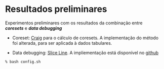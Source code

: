# Resultados preliminares

Experimentos preliminares com os resultados da combinação entre **_coresets_** e **_data debugging_**

* Coreset: [Craig](http://proceedings.mlr.press/v119/mirzasoleiman20a/mirzasoleiman20a.pdf) para o cálculo de coresets. A implementação do método foi alterada, para ser aplicada à dados tabulares.

* Data debugging: [Slice Line](https://mboehm7.github.io/resources/sigmod2021b_sliceline.pdf). A impliementação está disponível no [github](https://github.com/DataDome/sliceline)

``````
% bash config.sh
``````

